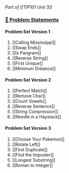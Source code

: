 *Part of [[TIP101 Unit 3]]*

### [🔗 Problem Statements](https://courses.codepath.org/courses/tip101/unit/3#!session_one)

#### Problem Set Version 1

1. [[Calling Mississippi]]
2. [[Swap Ends]]
3. [[Is Pangram]]
4. [[Reverse String]]
5. [[First Unique]]
6. [[Minimum Distance]]

#### Problem Set Version 2

1. [[Perfect Match]]
2. [[Remove Char]]
3. [[Count Vowels]]
4. [[Reverse Sentence]]
5. [[String Compression]]
6. [[Needle in a Haystack]]

#### Problem Set Version 3

1. [[Choose Your Pokemon]]
2. [[Rotate Left]]
3. [[First Duplicate]]
4. [[Find the Imposter]]
5. [[Longest Substring]]
6. [[Roman to Integer]]
